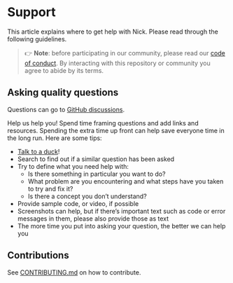 # Support

This article explains where to get help with Nick.
Please read through the following guidelines.

> 👉 **Note**: before participating in our community, please read our
> [code of conduct](https://github.com/robgietema/nick/blob/main/CODE_OF_CONDUCT.md).
> By interacting with this repository or community you agree to abide by its
> terms.

## Asking quality questions

Questions can go to [GitHub discussions](https://github.com/robgietema/nick/discussions).

Help us help you!
Spend time framing questions and add links and resources.
Spending the extra time up front can help save everyone time in the long run.
Here are some tips:

- [Talk to a duck](https://rubberduckdebugging.com)!
- Search to find out if a similar question has been asked
- Try to define what you need help with:
  - Is there something in particular you want to do?
  - What problem are you encountering and what steps have you taken to try
    and fix it?
  - Is there a concept you don’t understand?
- Provide sample code, or video, if possible
- Screenshots can help, but if there’s important text such as code or error
  messages in them, please also provide those as text
- The more time you put into asking your question, the better we can help you

## Contributions

See [CONTRIBUTING.md](https://github.com/robgietema/nick/blob/main/CONTRIBUTING.md)
on how to contribute.
